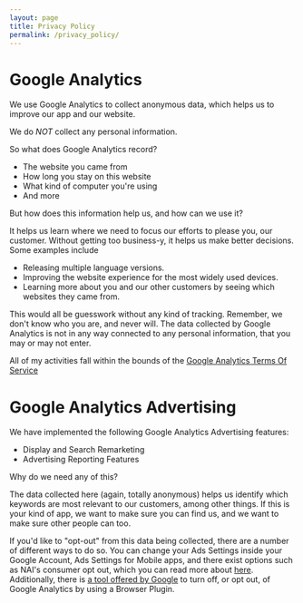 ```yaml
---
layout: page
title: Privacy Policy
permalink: /privacy_policy/
---
```


Google Analytics
================

We use Google Analytics to collect anonymous data, which helps us to improve our app and our website.

We do *NOT* collect any personal information.

So what does Google Analytics record?

* The website you came from
* How long you stay on this website
* What kind of computer you're using
* And more

But how does this information help us, and how can we use it? 

It helps us learn where we need to focus our efforts to please you, our customer. Without getting too business-y, it helps us make better decisions. Some examples include

* Releasing multiple language versions.
* Improving the website experience for the most widely used devices.
* Learning more about you and our other customers by seeing which websites they came from.

This would all be guesswork without any kind of tracking. Remember, we don't know who you are, and never will. The data collected by Google Analytics is not in any way connected to any personal information, that you may or may not enter.

All of my activities fall within the bounds of the [Google Analytics Terms Of Service](http://www.google.com/analytics/terms/us.html)


Google Analytics Advertising
============================

We have implemented the following Google Analytics Advertising features:

* Display and Search Remarketing
* Advertising Reporting Features

Why do we need any of this?

The data collected here (again, totally anonymous) helps us identify which keywords are most relevant to our customers, among other things. If this is your kind of app, we want to make sure you can find us, and we want to make sure other people can too.

If you'd like to "opt-out" from this data being collected, there are a number of different ways to do so. You can change your Ads Settings inside your Google Account, Ads Settings for Mobile apps, and there exist options such as NAI's consumer opt out, which you can read more about [here](http://www.networkadvertising.org/choices/). Additionally, there is [a tool offered by Google](https://tools.google.com/dlpage/gaoptout/?hl=en) to turn off, or opt out, of Google Analytics by using a Browser Plugin.

